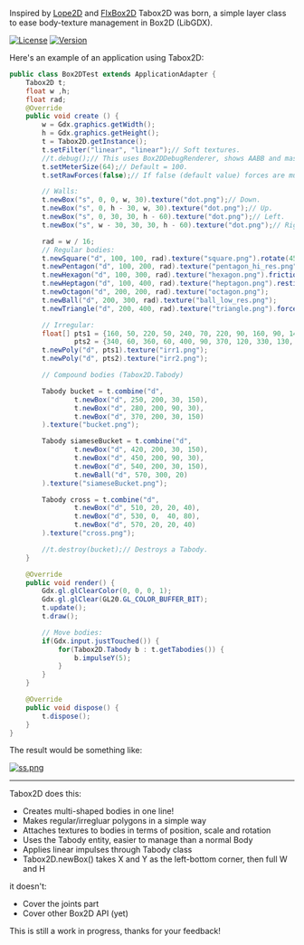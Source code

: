 Inspired by [Lope2D](https://love2d.org/wiki/Lope2D) and [FlxBox2D](https://github.com/flixel-gdx/flixel-gdx-box2d) Tabox2D was born, a simple layer class to ease body-texture management in Box2D (LibGDX).

[![License](http://img.shields.io/:license-MIT-blue.svg)](http://doge.mit-license.org)
[![Version](http://img.shields.io/:version-0.0.1-green.svg)](https://github.com/tavuntu/tabox2d/blob/master/README.md)

Here's an example of an application using Tabox2D:

```java
public class Box2DTest extends ApplicationAdapter {
    Tabox2D t;
    float w ,h;
    float rad;
    @Override
    public void create () {
        w = Gdx.graphics.getWidth();
        h = Gdx.graphics.getHeight();
        t = Tabox2D.getInstance();
        t.setFilter("linear", "linear");// Soft textures.
        //t.debug();// This uses Box2DDebugRenderer, shows AABB and mass centres.
        t.setMeterSize(64);// Default = 100.
        t.setRawForces(false);// If false (default value) forces are multiplied by the mass.

        // Walls:
        t.newBox("s", 0, 0, w, 30).texture("dot.png");// Down.
        t.newBox("s", 0, h - 30, w, 30).texture("dot.png");// Up.
        t.newBox("s", 0, 30, 30, h - 60).texture("dot.png");// Left.
        t.newBox("s", w - 30, 30, 30, h - 60).texture("dot.png");// Right.

        rad = w / 16;
        // Regular bodies:
        t.newSquare("d", 100, 100, rad).texture("square.png").rotate(45);// 1/8 turn.
        t.newPentagon("d", 100, 200, rad).texture("pentagon_hi_res.png").density(0.1f);// Light.
        t.newHexagon("d", 100, 300, rad).texture("hexagon.png").friction(0);// Like ice.
        t.newHeptagon("d", 100, 400, rad).texture("heptagon.png").restitution(0.9f);// Bouncy.
        t.newOctagon("d", 200, 200, rad).texture("octagon.png");
        t.newBall("d", 200, 300, rad).texture("ball_low_res.png");
        t.newTriangle("d", 200, 400, rad).texture("triangle.png").forceY(-10);// Likes the floor.

        // Irregular:
        float[] pts1 = {160, 50, 220, 50, 240, 70, 220, 90, 160, 90, 140, 70},
                pts2 = {340, 60, 360, 60, 400, 90, 370, 120, 330, 130, 320, 70};
        t.newPoly("d", pts1).texture("irr1.png");
        t.newPoly("d", pts2).texture("irr2.png");

        // Compound bodies (Tabox2D.Tabody)

        Tabody bucket = t.combine("d",
                t.newBox("d", 250, 200, 30, 150),
                t.newBox("d", 280, 200, 90, 30),
                t.newBox("d", 370, 200, 30, 150)
        ).texture("bucket.png");

        Tabody siameseBucket = t.combine("d",
                t.newBox("d", 420, 200, 30, 150),
                t.newBox("d", 450, 200, 90, 30),
                t.newBox("d", 540, 200, 30, 150),
                t.newBall("d", 570, 300, 20)
        ).texture("siameseBucket.png");

        Tabody cross = t.combine("d",
                t.newBox("d", 510, 20, 20, 40),
                t.newBox("d", 530, 0,  40, 80),
                t.newBox("d", 570, 20, 20, 40)
        ).texture("cross.png");

        //t.destroy(bucket);// Destroys a Tabody.
    }

    @Override
    public void render() {
        Gdx.gl.glClearColor(0, 0, 0, 1);
        Gdx.gl.glClear(GL20.GL_COLOR_BUFFER_BIT);
        t.update();
        t.draw();

        // Move bodies:
        if(Gdx.input.justTouched()) {
            for(Tabox2D.Tabody b : t.getTabodies()) {
                b.impulseY(5);
            }
        }
    }

    @Override
    public void dispose() {
        t.dispose();
    }
}
```

The result would be something like:

[![ss.png](https://s24.postimg.org/pdhi2v379/image.png)](https://postimg.org/image/skc1mhnn5/)

***

Tabox2D does this:

* Creates multi-shaped bodies in one line!
* Makes regular/irregluar polygons in a simple way
* Attaches textures to bodies in terms of position, scale and rotation
* Uses the Tabody entity, easier to manage than a normal Body
* Applies linear impulses through Tabody class
* Tabox2D.newBox() takes X and Y as the left-bottom corner, then full W and H

it doesn't:

* Cover the joints part
* Cover other Box2D API (yet)

This is still a work in progress, thanks for your feedback!
